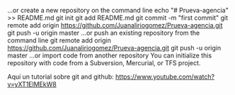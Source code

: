 …or create a new repository on the command line
echo "# Prueva-agencia" >> README.md
git init
git add README.md
git commit -m "first commit"
git remote add origin https://github.com/Juanaliriogomez/Prueva-agencia.git
git push -u origin master
…or push an existing repository from the command line
git remote add origin https://github.com/Juanaliriogomez/Prueva-agencia.git
git push -u origin master
…or import code from another repository
You can initialize this repository with code from a Subversion, Mercurial, or TFS project.



Aquí un tutorial sobre git and github:
https://www.youtube.com/watch?v=yXT1ElMEkW8